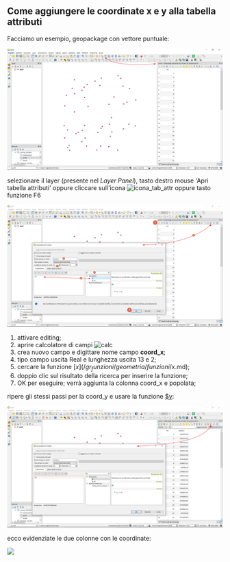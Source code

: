 ## Come aggiungere le coordinate x e y alla tabella attributi

Facciamo un esempio, geopackage con vettore puntuale:

<img src="/img/esempi_uso/add_coord_xy/add_coord1.png">

selezionare il layer (presente nel _Layer Panel_), tasto destro mouse 'Apri tabella attributi' oppure cliccare sull'icona ![icona_tab_attr](https://docs.qgis.org/2.18/it/_images/mActionOpenTable.png) oppure tasto funzione F6

<img src="/img/esempi_uso/add_coord_xy/add_coord2.png">

1. attivare editing;
2. aprire calcolatore di campi ![calc](https://docs.qgis.org/testing/en/_images/mActionCalculateField.png)
3. crea nuovo campo e digittare nome campo **coord_x**;
4. tipo campo uscita Real e lunghezza uscita 13 e 2;
5. cercare la funzione [$x](/gr_funzioni/geometria/funzioni/$x.md);
6. doppio clic sul risultato della ricerca per inserire la funzione;
7. OK per eseguire; verrà aggiunta la colonna coord_x e popolata;

ripere gli stessi passi per la coord_y e usare la funzione [\$y](/gr_funzioni/geometria/funzioni/$y.md):

<img src="/img/esempi_uso/add_coord_xy/add_coord3.png">

ecco evidenziate le due colonne con le coordinate:

<img src="/img/esempi_uso/add_coord_xy/add_coord4to.png">
